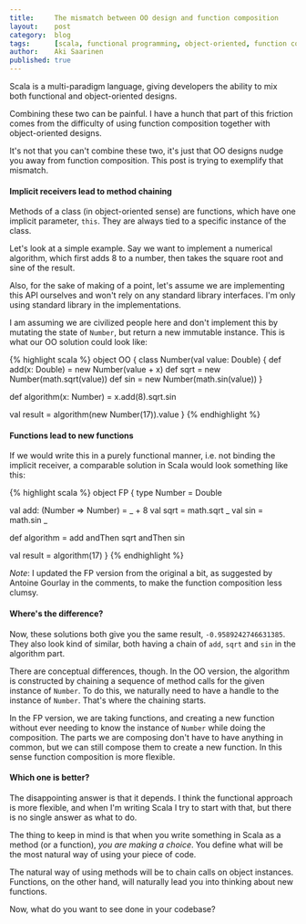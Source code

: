 ```yaml
---
title:     The mismatch between OO design and function composition
layout:    post
category:  blog
tags:      [scala, functional programming, object-oriented, function composition]
author:    Aki Saarinen
published: true
---
```


Scala is a multi-paradigm language, giving developers the ability to mix both
functional and object-oriented designs.

Combining these two can be painful. I have a hunch that part of this friction
comes from the difficulty of using function composition together with
object-oriented designs.

It's not that you can't combine these two, it's just that OO designs nudge you
away from function composition. This post is trying to exemplify that mismatch.

#### Implicit receivers lead to method chaining

Methods of a class (in object-oriented sense) are functions, which have one
implicit parameter, `this`. They are always tied to a specific instance of the
class.

Let's look at a simple example. Say we want to implement a numerical algorithm,
which first adds 8 to a number, then takes the square root and sine of the
result.

Also, for the sake of making of a point, let's assume we are implementing this
API ourselves and won't rely on any standard library interfaces. I'm only using
standard library in the implementations.

I am assuming we are civilized people here and don't implement this by mutating
the state of `Number`, but return a new immutable instance. This is what our
OO solution could look like:

{% highlight scala %}
object OO {
  class Number(val value: Double) {
    def add(x: Double) = new Number(value + x)
    def sqrt           = new Number(math.sqrt(value))
    def sin            = new Number(math.sin(value))
  }

  def algorithm(x: Number) = x.add(8).sqrt.sin

  val result = algorithm(new Number(17)).value
}
{% endhighlight %}

#### Functions lead to new functions

If we would write this in a purely functional manner, i.e. not
binding the implicit receiver, a comparable solution in Scala would
look something like this:

{% highlight scala %}
object FP {
  type Number = Double

  val add: (Number => Number) = _ + 8
  val sqrt                    = math.sqrt _
  val sin                     = math.sin _

  def algorithm = add andThen sqrt andThen sin

  val result = algorithm(17)
}
{% endhighlight %}

*Note*: I updated the FP version from the original a bit, as suggested by
Antoine Gourlay in the comments, to make the function composition less clumsy.

#### Where's the difference?

Now, these solutions both give you the same result, `-0.9589242746631385`.
They also look kind of similar, both having a chain of `add`, `sqrt` and `sin`
in the algorithm part.

There are conceptual differences, though. In the OO version, the algorithm is
constructed by chaining a sequence of method calls for the given instance of
`Number`. To do this, we naturally need to have a handle to the instance of
`Number`. That's where the chaining starts.

In the FP version, we are taking functions, and creating a new function without
ever needing to know the instance of `Number` while doing the composition. The
parts we are composing don't have to have anything in common, but we can still
compose them to create a new function. In this sense function composition
is more flexible.

#### Which one is better?

The disappointing answer is that it depends. I think the functional approach is
more flexible, and when I'm writing Scala I try to start with that, but there
is no single answer as what to do.

The thing to keep in mind is that when you write something in Scala as a method
(or a function), *you are making a choice*. You define what will be the most
natural way of using your piece of code. 

The natural way of using methods will be to chain calls on object instances.
Functions, on the other hand, will naturally lead you into thinking about new
functions.

Now, what do you want to see done in your codebase?
